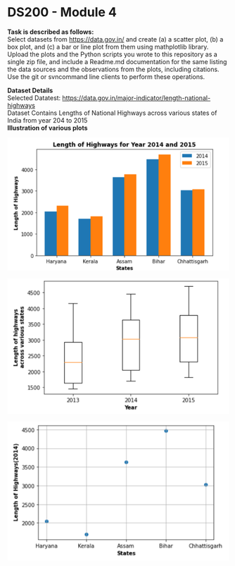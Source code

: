 # DS200 - Module 4

**Task is described as follows:**<br/>
 Select datasets from https://data.gov.in/ and create (a) a scatter plot, (b) a box plot, and (c) a bar or line plot from them using mathplotlib library. Upload the plots and the Python scripts you wrote to this repository as a single zip file, and include a Readme.md documentation for the same listing the data sources and the observations from the plots, including citations. Use the git or svncommand line clients to perform these operations.<br/>
 
**Dataset Details**<br/>
 Selected Datatest: https://data.gov.in/major-indicator/length-national-highways<br/>
 Dataset Contains Lengths of National Highways across various states of India from year 204 to 2015 <br/>
 **Illustration of various plots**
 
![](barplot.PNG)

![](boxplot.PNG)

![](scatterplot.PNG)
